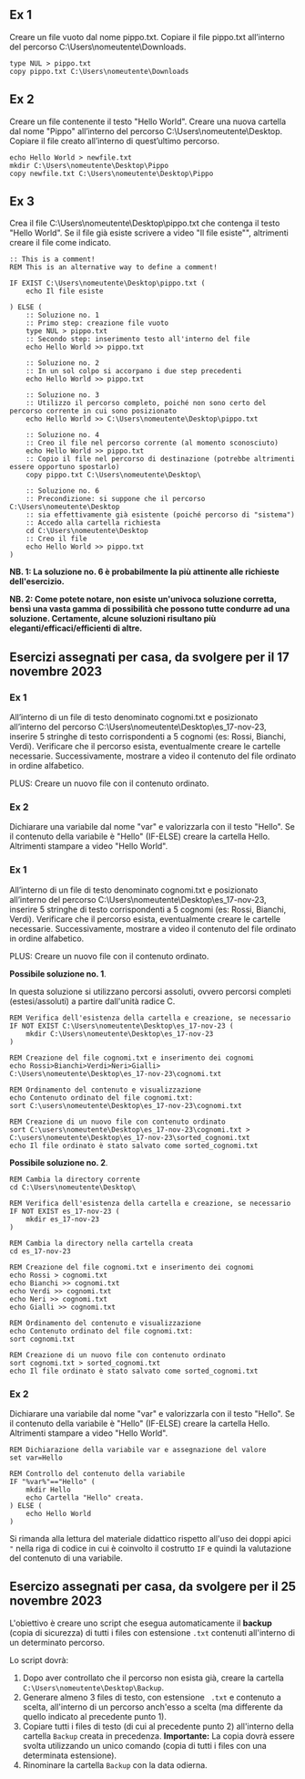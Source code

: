 ## Ex 1 
Creare un file vuoto dal nome pippo.txt. Copiare il file pippo.txt all’interno del percorso C:\Users\nomeutente\Downloads.

```
type NUL > pippo.txt
copy pippo.txt C:\Users\nomeutente\Downloads
```

## Ex 2
Creare un file contenente il testo "Hello World". Creare una nuova cartella dal nome "Pippo" all’interno del percorso C:\Users\nomeutente\Desktop. Copiare il file creato all’interno di quest’ultimo percorso.

```
echo Hello World > newfile.txt
mkdir C:\Users\nomeutente\Desktop\Pippo
copy newfile.txt C:\Users\nomeutente\Desktop\Pippo
```

## Ex 3
Crea il file C:\Users\nomeutente\Desktop\pippo.txt che contenga il testo "Hello World". Se il file già esiste scrivere a video "Il file esiste"", altrimenti creare il file come indicato.

```
:: This is a comment!
REM This is an alternative way to define a comment!

IF EXIST C:\Users\nomeutente\Desktop\pippo.txt (
    echo Il file esiste

) ELSE (
    :: Soluzione no. 1
    :: Primo step: creazione file vuoto
    type NUL > pippo.txt
    :: Secondo step: inserimento testo all'interno del file
    echo Hello World >> pippo.txt

    :: Soluzione no. 2
    :: In un sol colpo si accorpano i due step precedenti
    echo Hello World >> pippo.txt

    :: Soluzione no. 3
    :: Utilizzo il percorso completo, poiché non sono certo del percorso corrente in cui sono posizionato
    echo Hello World >> C:\Users\nomeutente\Desktop\pippo.txt

    :: Soluzione no. 4
    :: Creo il file nel percorso corrente (al momento sconosciuto)
    echo Hello World >> pippo.txt
    :: Copio il file nel percorso di destinazione (potrebbe altrimenti essere opportuno spostarlo)
    copy pippo.txt C:\Users\nomeutente\Desktop\

    :: Soluzione no. 6
    :: Precondizione: si suppone che il percorso C:\Users\nomeutente\Desktop
    :: sia effettivamente già esistente (poiché percorso di "sistema")
    :: Accedo alla cartella richiesta
    cd C:\Users\nomeutente\Desktop
    :: Creo il file
    echo Hello World >> pippo.txt
)
```
**NB. 1: La soluzione no. 6 è probabilmente la più attinente alle richieste dell'esercizio.**

**NB. 2: Come potete notare, non esiste un'univoca soluzione corretta, bensì una vasta gamma di possibilità che possono tutte condurre ad una soluzione. Certamente, alcune soluzioni risultano più eleganti/efficaci/efficienti di altre.**

## Esercizi assegnati per casa, da svolgere per il 17 novembre 2023

### Ex 1

All’interno di un file di testo denominato cognomi.txt e posizionato all’interno del percorso C:\Users\nomeutente\Desktop\es_17-nov-23, inserire 5 stringhe di testo corrispondenti a 5 cognomi (es: Rossi, Bianchi, Verdi).
Verificare che il percorso esista, eventualmente creare le cartelle necessarie.
Successivamente, mostrare a video il contenuto del file ordinato in ordine alfabetico.

PLUS: Creare un nuovo file con il contenuto ordinato.

### Ex 2

Dichiarare una variabile dal nome "var" e valorizzarla con il testo "Hello".
Se il contenuto della variabile è "Hello" (IF-ELSE) creare la cartella Hello. Altrimenti stampare a video "Hello World".

### Ex 1

All’interno di un file di testo denominato cognomi.txt e posizionato all’interno del percorso C:\Users\nomeutente\Desktop\es_17-nov-23, inserire 5 stringhe di testo corrispondenti a 5 cognomi (es: Rossi, Bianchi, Verdi).
Verificare che il percorso esista, eventualmente creare le cartelle necessarie.
Successivamente, mostrare a video il contenuto del file ordinato in ordine alfabetico.

PLUS: Creare un nuovo file con il contenuto ordinato.

**Possibile soluzione no. 1**.

In questa soluzione si utilizzano percorsi assoluti, ovvero percorsi completi (estesi/assoluti) a partire dall'unità radice C.

```
REM Verifica dell'esistenza della cartella e creazione, se necessario
IF NOT EXIST C:\Users\nomeutente\Desktop\es_17-nov-23 (
    mkdir C:\Users\nomeutente\Desktop\es_17-nov-23
)

REM Creazione del file cognomi.txt e inserimento dei cognomi
echo Rossi>Bianchi>Verdi>Neri>Gialli> C:\Users\nomeutente\Desktop\es_17-nov-23\cognomi.txt

REM Ordinamento del contenuto e visualizzazione
echo Contenuto ordinato del file cognomi.txt:
sort C:\users\nomeutente\Desktop\es_17-nov-23\cognomi.txt

REM Creazione di un nuovo file con contenuto ordinato
sort C:\users\nomeutente\Desktop\es_17-nov-23\cognomi.txt > C:\users\nomeutente\Desktop\es_17-nov-23\sorted_cognomi.txt
echo Il file ordinato è stato salvato come sorted_cognomi.txt
```

**Possibile soluzione no. 2**.

```
REM Cambia la directory corrente
cd C:\Users\nomeutente\Desktop\

REM Verifica dell'esistenza della cartella e creazione, se necessario
IF NOT EXIST es_17-nov-23 (
    mkdir es_17-nov-23
)

REM Cambia la directory nella cartella creata
cd es_17-nov-23

REM Creazione del file cognomi.txt e inserimento dei cognomi
echo Rossi > cognomi.txt
echo Bianchi >> cognomi.txt
echo Verdi >> cognomi.txt
echo Neri >> cognomi.txt
echo Gialli >> cognomi.txt

REM Ordinamento del contenuto e visualizzazione
echo Contenuto ordinato del file cognomi.txt:
sort cognomi.txt

REM Creazione di un nuovo file con contenuto ordinato
sort cognomi.txt > sorted_cognomi.txt
echo Il file ordinato è stato salvato come sorted_cognomi.txt
```

### Ex 2

Dichiarare una variabile dal nome "var" e valorizzarla con il testo "Hello".
Se il contenuto della variabile è "Hello" (IF-ELSE) creare la cartella Hello. Altrimenti stampare a video "Hello World".

```
REM Dichiarazione della variabile var e assegnazione del valore
set var=Hello

REM Controllo del contenuto della variabile
IF "%var%"=="Hello" (
    mkdir Hello
    echo Cartella "Hello" creata.
) ELSE (
    echo Hello World
)
```

Si rimanda alla lettura del materiale didattico rispetto all'uso dei doppi apici `"` nella riga di codice in cui è coinvolto il costrutto `IF` e quindi la valutazione del contenuto di una variabile.

## Esercizo assegnati per casa, da svolgere per il 25 novembre 2023

L'obiettivo è creare uno script che esegua automaticamente il **backup** (copia di sicurezza) di tutti i files con estensione `.txt` contenuti all'interno di un determinato percorso.

Lo script dovrà:

1. Dopo aver controllato che il percorso non esista già, creare la cartella `C:\Users\nomeutente\Desktop\Backup`.
2. Generare almeno 3 files di testo, con estensione `
.txt` e contenuto a scelta, all'interno di un percorso anch'esso a scelta (ma differente da quello indicato al precedente punto 1).
3. Copiare tutti i files di testo (di cui al precedente punto 2) all'interno della cartella `Backup` creata in precedenza. **Importante:** La copia dovrà essere svolta utilizzando un unico comando (copia di tutti i files con una determinata estensione).
4. Rinominare la cartella `Backup` con la data odierna.
